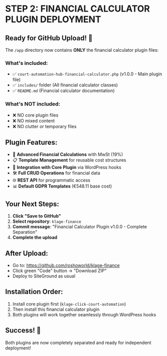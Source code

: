 # STEP 2: FINANCIAL CALCULATOR PLUGIN DEPLOYMENT

## Ready for GitHub Upload! 🚀

The `/app` directory now contains **ONLY** the financial calculator plugin files:

### What's included:
- ✅ `court-automation-hub-financial-calculator.php` (v1.0.0 - Main plugin file)
- ✅ `includes/` folder (All financial calculator classes)
- ✅ `README.md` (Financial calculator documentation)

### What's NOT included:
- ❌ NO core plugin files
- ❌ NO mixed content
- ❌ NO clutter or temporary files

## Plugin Features:
- 🧮 **Advanced Financial Calculations** with MwSt (19%)
- 📋 **Template Management** for reusable cost structures
- 🔗 **Integration with Core Plugin** via WordPress hooks
- 🛠️ **Full CRUD Operations** for financial data
- 🌐 **REST API** for programmatic access
- 📊 **Default GDPR Templates** (€548.11 base cost)

## Your Next Steps:

1. **Click "Save to GitHub"**
2. **Select repository**: `klage-finance`
3. **Commit message**: "Financial Calculator Plugin v1.0.0 - Complete Separation"
4. **Complete the upload**

## After Upload:
- Go to: https://github.com/roshoworld/klage-finance
- Click green "Code" button → "Download ZIP"
- Deploy to SiteGround as usual

## Installation Order:
1. Install core plugin first (`klage-click-court-automation`)
2. Then install this financial calculator plugin
3. Both plugins will work together seamlessly through WordPress hooks

## Success! 🎉
Both plugins are now completely separated and ready for independent deployment!